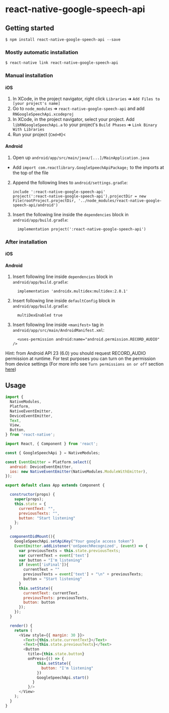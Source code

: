 
# react-native-google-speech-api

## Getting started

`$ npm install react-native-google-speech-api --save`

### Mostly automatic installation

`$ react-native link react-native-google-speech-api`

### Manual installation


#### iOS

1. In XCode, in the project navigator, right click `Libraries` ➜ `Add Files to [your project's name]`
2. Go to `node_modules` ➜ `react-native-google-speech-api` and add `RNGoogleSpeechApi.xcodeproj`
3. In XCode, in the project navigator, select your project. Add `libRNGoogleSpeechApi.a` to your project's `Build Phases` ➜ `Link Binary With Libraries`
4. Run your project (`Cmd+R`)<

#### Android

1. Open up `android/app/src/main/java/[...]/MainApplication.java`
  - Add `import com.reactlibrary.GoogleSpeechApiPackage;` to the imports at the top of the file
2. Append the following lines to `android/settings.gradle`:
  	```
  	include ':react-native-google-speech-api'
    project(':react-native-google-speech-api').projectDir = new File(rootProject.projectDir, '../node_modules/react-native-google-speech-api/android')
  	```
3. Insert the following line inside the `dependencies` block in `android/app/build.gradle`:
  	```
      implementation project(':react-native-google-speech-api')
  	```
### After installation


#### iOS


#### Android
1. Insert following line inside `dependencies` block in `android/app/build.gradle`:
    ```
      implementation 'androidx.multidex:multidex:2.0.1'
    ```
2. Insert following line inside `defaultConfig` block in `android/app/build.gradle`:
    ```
      multiDexEnabled true
    ```
3. Insert following line inside `<manifest>` tag in `android/app/src/main/AndroidManifest.xml`:
    ```
      <uses-permission android:name="android.permission.RECORD_AUDIO" />
    ```
Hint: from Android API 23 (6.0) you should request RECORD_AUDIO permission at runtime. For test purposes you can turn on the permission from device settings (For more info see `Turn permissions on or off` section [here](https://support.google.com/googleplay/answer/6270602?hl=en))

## Usage
```javascript
import {
  NativeModules,
  Platform,
  NativeEventEmitter,
  DeviceEventEmitter,
  Text,
  View,
  Button,
} from 'react-native';

import React, { Component } from 'react';

const { GoogleSpeechApi } = NativeModules;

const EventEmitter = Platform.select({
  android: DeviceEventEmitter,
  ios: new NativeEventEmitter(NativeModules.ModuleWithEmitter),
});

export default class App extends Component {

  constructor(props) {
    super(props);
    this.state = { 
      currentText: "", 
      previousTexts: "",
      button: "Start listening"
    };
  }

  componentDidMount(){
  	GoogleSpeechApi.setApiKey("Your google access token")
    EventEmitter.addListener('onSpeechRecognized', (event) => {
      var previousTexts = this.state.previousTexts;
      var currentText = event['text']
      var button = "I'm listening"
      if (event['isFinal']){
        currentText = ""
        previousTexts = event['text'] + "\n" + previousTexts;
        button = "Start listening"
      }
      this.setState({
        currentText: currentText,
        previousTexts: previousTexts,
        button: button
      });
    });
  }

  render() {
    return (
      <View style={{ margin: 30 }}>
        <Text>{this.state.currentText}</Text>
        <Text>{this.state.previousTexts}</Text>
        <Button
          title={this.state.button}
          onPress={() => {
              this.setState({
                button: "I'm listening"
              })
              GoogleSpeechApi.start()
            }
          }/>
      </View>
    );
  }
}
```
  
